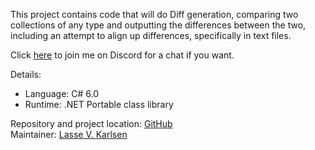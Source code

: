 This project contains code that will do Diff generation, comparing
two collections of any type and outputting the differences between
the two, including an attempt to align up differences, specifically
in text files.

Click [here](https://discord.gg/6CBsXnf) to join me on Discord for a chat if you want.

Details:

* Language: C# 6.0
* Runtime: .NET Portable class library

Repository and project location: [GitHub][1]  
Maintainer: [Lasse V. Karlsen][2]

  [1]: https://github.com/lassevk/DiffLib
  [2]: mailto:lasse@vkarlsen.no
